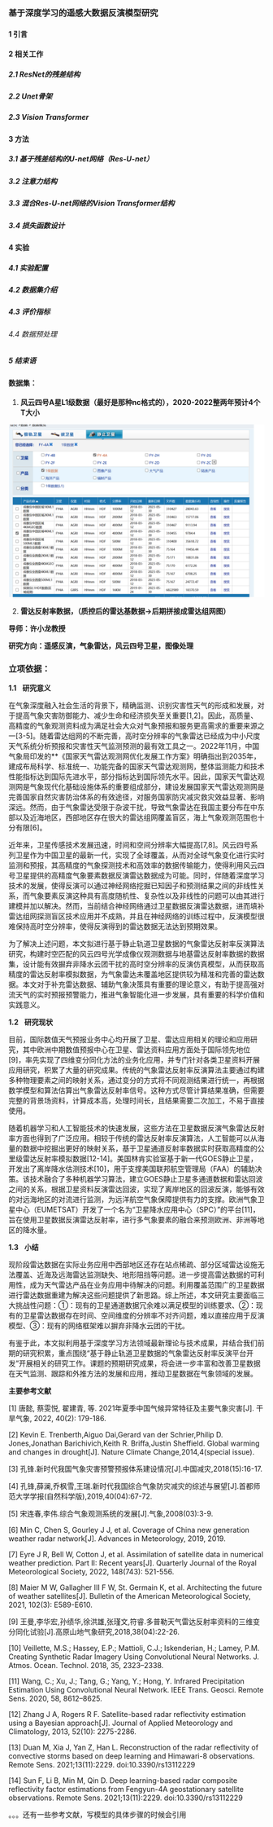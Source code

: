 ### 基于深度学习的遥感大数据反演模型研究

#### 1 引言

#### 2 相关工作
##### 2.1 ResNet的残差结构
##### 2.2 Unet骨架
##### 2.3 Vision Transformer

#### 3 方法
##### 3.1 基于残差结构的U-net网络（Res-U-net）
##### 3.2 注意力结构
##### 3.3 混合Res-U-net网络的Vision Transformer结构
##### 3.4 损失函数设计

#### 4 实验
##### 4.1 实验配置
##### 4.2 数据集介绍
##### 4.3 评价指标
###### 4.4 数据预处理

##### 5 结束语

#### 数据集：

1. **风云四号A星L1级数据（最好是那种nc格式的），2020-2022整两年预计4个T大小**

![](images/Pasted%20image%2020230604141656.png)

2. **雷达反射率数据，（质控后的雷达基数据->后期拼接成雷达组网图）**


**导师：许小龙教授**

**研究方向：遥感反演，气象雷达，风云四号卫星，图像处理**


### 立项依据：

**1.1**   **研究意义**

在气象深度融入社会生活的背景下，精确监测、识别灾害性天气的形成和发展，对于提高气象灾害防御能力、减少生命和经济损失至关重要[1,2]。因此，高质量、高精度的气象观测资料成为满足社会大众对气象预报和服务更高需求的重要来源之一[3-5]。随着雷达组网的不断完善，高时空分辨率的气象雷达已经成为中小尺度天气系统分析预报和灾害性天气监测预测的最有效工具之一。2022年11月，中国气象局印发的**《国家天气雷达观测网优化发展工作方案》明确指出到2035年，建成布局科学、标准统一、功能完备的国家天气雷达观测网，整体监测能力和技术性能指标达到国际先进水平，部分指标达到国际领先水平。因此，国家天气雷达观测网是气象现代化基础设施体系的重要组成部分，建设发展国家天气雷达观测网是完善国家自然灾害防治体系的有效途径，对服务国家防灾减灾救灾效益显著、影响深远。然而，由于气象雷达受限于杂波干扰，导致气象雷达在我国主要分布在中东部以及近海地区，西部地区存在很大的雷达组网覆盖盲区，海上气象观测范围也十分有限[6]。

近年来，卫星传感技术发展迅速，时间和空间分辨率大幅提高[7,8]。风云四号系列卫星作为中国卫星的最新一代，实现了全球覆盖，从而对全球气象变化进行实时监测和预报，其高精度的气象探测技术和高效率的数据传输能力，使得利用风云四号卫星提供的高精度气象要素数据反演雷达数据成为可能。同时，伴随着深度学习技术的发展，使得反演可以通过神经网络挖掘已知因子和预测结果之间的非线性关系，而气象要素反演这种具有高度随机性、复杂性以及非线性的问题可以由其进行建模并加以解决。然而，当前结合神经网络通过卫星数据反演雷达数据，进而填补雷达组网探测盲区技术应用并不成熟，并且在神经网络的训练过程中，反演模型很难保持高时空分辨率，使得反演得到的雷达数据无法达到预期效果。

为了解决上述问题，本文拟进行基于静止轨道卫星数据的气象雷达反射率反演算法研究，构建时空匹配的风云四号光学成像仪观测数据与地基雷达反射率数据的数据集，设计能有效摒弃非降水云团干扰的高时空分辨率的反演仿真模型，从而获取高精度的雷达反射率模拟数据，为气象雷达未覆盖地区提供较为精准和完善的雷达数据。本文对于补充雷达数据、辅助气象决策具有重要的理论意义，有助于提高强对流天气的实时预报预警能力，推进气象智能化进一步发展，具有重要的科学价值和实践意义。

**1.2**   **研究现状**

目前，国际数值天气预报业务中心均开展了卫星、雷达应用相关的理论和应用研究，其中欧洲中期数值预报中心在卫星、雷达资料应用方面处于国际领先地位[9]，率先实现了四维变分同化方法的业务化应用，并专门针对各类卫星资料开展应用研究，积累了大量的研究成果。传统的气象雷达反射率反演算法主要通过构建多种物理要素之间的映射关系，通过变分的方式将不同观测结果进行统一，再根据数学模型和算法估算出气象雷达反射率信号。这种方式尽管计算结果准确，但需要完整的背景场资料，计算成本高，处理时间长，且结果需要二次加工，不易于直接使用。

随着机器学习和人工智能技术的快速发展，这些方法在卫星数据反演气象雷达反射率方面也得到了广泛应用。相较于传统的雷达反射率反演算法，人工智能可以从海量的数据中挖掘出更好的映射关系，基于卫星通道反射率数据实时获取高精度的公里级雷达反射率模拟数据[12-14]。美国林肯实验室基于新一代GOES静止卫星，开发出了离岸降水估测技术[10]，用于支撑美国联邦航空管理局（FAA）的辅助决策。该技术融合了多种机器学习算法，建立GOES静止卫星多通道数据和雷达回波之间的关系，根据卫星资料反演雷达回波，实现了离岸地区的回波反演，能够有效的对远海地区的对流进行监测，为远洋航空气象保障提供有力的支撑。欧洲气象卫星中心（EUMETSAT）开发了一个名为“卫星降水应用中心（SPC）”的平台[11]，旨在使用卫星数据反演雷达反射率，进行多气象要素的融合来预测欧洲、非洲等地区的降水量。

**1.3**   **小结**

现阶段雷达数据在实际业务应用中西部地区还存在站点稀疏、部分区域雷达设施无法覆盖、近海及远海雷达监测缺失、地形阻挡等问题。进一步提高雷达数据的可利用性，成为天气雷达产品在业务应用中待解决的问题。利用覆盖范围广的卫星数据进行雷达数据重建为解决这些问题提供了新思路。综上所述，本文研究主要面临三大挑战性问题：①：现有的卫星通道数据冗余难以满足模型的训练要求、②：现有的卫星雷达数据存在时间、空间维度的分辨率不对齐问题，难以直接应用于反演模型、③：现有的网络框架难以摒弃非降水云团的干扰。

有鉴于此，本文拟利用基于深度学习方法领域最新理论与技术成果，并结合我们前期的研究积累，重点围绕“基于静止轨道卫星数据的气象雷达反射率反演平台开发”开展相关的研究工作。课题的预期研究成果，将会进一步丰富和改善卫星数据在天气监测、跟踪和外推方法的发展和应用，推动卫星数据在气象领域的发展。

**主要参考文献**

[1] 唐懿, 蔡雯悦, 翟建青, 等. 2021年夏季中国气候异常特征及主要气象灾害[J]. 干旱气象, 2022, 40(2): 179-186.

[2] Kevin E. Trenberth,Aiguo Dai,Gerard van der Schrier,Philip D. Jones,Jonathan Barichivich,Keith R. Briffa,Justin Sheffield. Global warming and changes in drought[J]. Nature Climate Change,2014,4(special issue).

[3] 孔锋.新时代我国气象灾害预警预报体系建设情况[J].中国减灾,2018(15):16-17.

[4] 孔锋,薛澜,乔枫雪,王瑞.新时代我国综合气象防灾减灾的综述与展望[J].首都师范大学学报(自然科学版),2019,40(04):67-72.

[5] 宋连春,李伟.综合气象观测系统的发展[J].气象,2008(03):3-9.

[6] Min C, Chen S, Gourley J J, et al. Coverage of China new generation weather radar network[J]. Advances in Meteorology, 2019, 2019.

[7] Eyre J R, Bell W, Cotton J, et al. Assimilation of satellite data in numerical weather prediction. Part II: Recent years[J]. Quarterly Journal of the Royal Meteorological Society, 2022, 148(743): 521-556.

[8] Maier M W, Gallagher III F W, St. Germain K, et al. Architecting the future of weather satellites[J]. Bulletin of the American Meteorological Society, 2021, 102(3): E589-E610.

[9] 王曼,李华宏,孙绩华,徐洪雄,张瑾文,符睿.多普勒天气雷达反射率资料的三维变分同化试验[J].高原山地气象研究,2018,38(04):22-26.

[10] Veillette, M.S.; Hassey, E.P.; Mattioli, C.J.; Iskenderian, H.; Lamey, P.M. Creating Synthetic Radar Imagery Using Convolutional Neural Networks. J. Atmos. Ocean. Technol. 2018, 35, 2323–2338.

[11] Wang, C.; Xu, J.; Tang, G.; Yang, Y.; Hong, Y. Infrared Precipitation Estimation Using Convolutional Neural Network. IEEE Trans. Geosci. Remote Sens. 2020, 58, 8612–8625.

[12] Zhang J A, Rogers R F. Satellite-based radar reflectivity estimation using a Bayesian approach[J]. Journal of Applied Meteorology and Climatology, 2013, 52(10): 2275-2286.

[13] Duan M, Xia J, Yan Z, Han L. Reconstruction of the radar reflectivity of convective storms based on deep learning and Himawari-8 observations. Remote Sens. 2021;13(11):2229. doi:10.3390/rs13112229

[14] Sun F, Li B, Min M, Qin D. Deep learning-based radar composite reflectivity factor estimations from Fengyun-4A geostationary satellite observations. Remote Sens. 2021;13(11):2229. doi:10.3390/rs13112229

。。。还有一些参考文献，写模型的具体步骤的时候会引用
